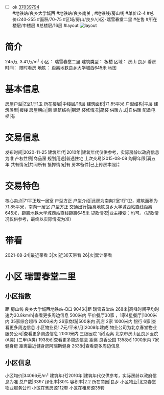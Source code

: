 - [ ] ok [37039794](https://bj.5i5j.com/ershoufang/37039794.html)  
 #地铁站/良乡大学城西 #地铁站/良乡南关 ,  #地铁线/房山线
#单价/2-4 #总价/240-255 #面积/70-75   #区域/房山/良乡/小区-瑞雪春堂二里 #在售 #所在楼层/中楼层 #总楼层/16层 #layout 
![layout](http://image2.5i5j.com//group1/M00/E6/52/CgqJMl7LgXOACy6XAADQ3lPQ7V4123.jpg_P5.jpg) 
# 简介 
 245万,  3.41万/m² 
小区： 瑞雪春堂二里
建筑类型： 板楼
区域： 房山 良乡
看房时间： 随时看房
地铁： 距离地铁良乡大学城西645米 地图
# 基本信息 
 房屋户型|2室1厅1卫
所在楼层|中楼层/16层
建筑面积|71.85平米
户型结构|平层
建筑类型|板楼
房屋朝向|南
建筑结构|钢混
装修情况|简装
供暖方式|自供暖
配备电梯|有
# 交易信息 
 发布时间|2020-11-25
建筑年代|2010年|建筑年代仅供参考，实际房龄以政府信息为准
产权性质|商品房
规划用途|普通住宅
上次交易|2015-08-08
购房年限|满五年
共有情况|共同所有
抵押情况|有
房本备件|已上传房本照片
# 交易特色 
 核心卖点|71平正规一居室 户型方正
户型介绍|此房为南向2室1厅1卫，建筑面积为71.85平米，南向一居室  户型方正
交通出行|距离地铁良乡大学城西站直线距离645米，距离地铁大学城西站直线距离645米
贷款情况|业主接受：均可。（贷款情况仅供参考，最终以实际情况为准）
# 带看 
 2021-08-24|最近带看	 3|次|近30天带看	 26|次|累计带看
# 小区 瑞雪春堂二里
## 小区指数 
 距 房山线 良乡大学城西地铁站-B口 904米|距 瑞雪春堂站 268米|高峰时间平均时速为30.8km/h|查看更多周边信息
500米内 平价餐厅30家 ，1家4星餐厅|1000米内 35家综合超市
2000米内 26家商场|500米内 药店 2家
1000米内 银行 6家|查看更多周边信息
小区物业费1.7元/平米/月|2009年建成|物业公司为北京春堂物业服务公司|查看更多周边信息
2000米内 三级医院 1家|距离 北京市房山区良乡医院(A类) (三甲/A类) 1938米|查看更多周边信息
距离 良香公园 1358米|1000米内 7家 健身房
距离最近健身房阿瑞斯健身 253米|查看更多周边信息
## 小区信息 
 小区均价|34066元/m²
建筑年代|2010年|建筑年代仅供参考，实际房龄以政府信息为准
总户数|3397
绿化率|30%
容积率|2.2
所在商圈|良乡
小区物业|北京春堂物业服务公司
小区在售房源112套
小区在租房源35套
